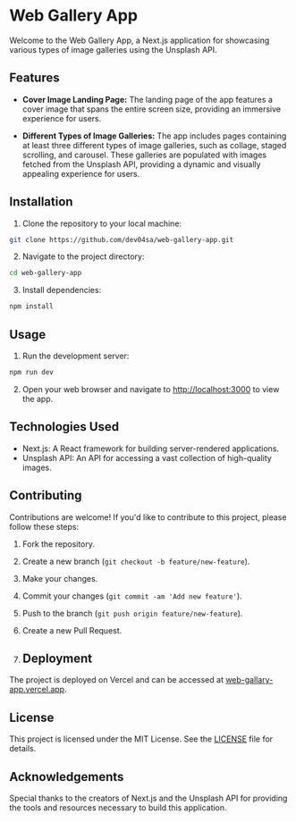 # Web Gallery App

Welcome to the Web Gallery App, a Next.js application for showcasing various types of image galleries using the Unsplash API.

## Features

- **Cover Image Landing Page:** The landing page of the app features a cover image that spans the entire screen size, providing an immersive experience for users.

- **Different Types of Image Galleries:** The app includes pages containing at least three different types of image galleries, such as collage, staged scrolling, and carousel. These galleries are populated with images fetched from the Unsplash API, providing a dynamic and visually appealing experience for users.

## Installation

1. Clone the repository to your local machine:

```bash
git clone https://github.com/dev04sa/web-gallery-app.git
```

2. Navigate to the project directory:

```bash
cd web-gallery-app
```

3. Install dependencies:

```bash
npm install
```

## Usage

1. Run the development server:

```bash
npm run dev
```

2. Open your web browser and navigate to [http://localhost:3000](http://localhost:3000) to view the app.

## Technologies Used

- Next.js: A React framework for building server-rendered applications.
- Unsplash API: An API for accessing a vast collection of high-quality images.

## Contributing

Contributions are welcome! If you'd like to contribute to this project, please follow these steps:

1. Fork the repository.
2. Create a new branch (`git checkout -b feature/new-feature`).
3. Make your changes.
4. Commit your changes (`git commit -am 'Add new feature'`).
5. Push to the branch (`git push origin feature/new-feature`).
6. Create a new Pull Request.

7. ## Deployment

The project is deployed on Vercel and can be accessed at [web-gallary-app.vercel.app](https://web-gallary-app.vercel.app/).


## License

This project is licensed under the MIT License. See the [LICENSE](LICENSE) file for details.

## Acknowledgements

Special thanks to the creators of Next.js and the Unsplash API for providing the tools and resources necessary to build this application.
